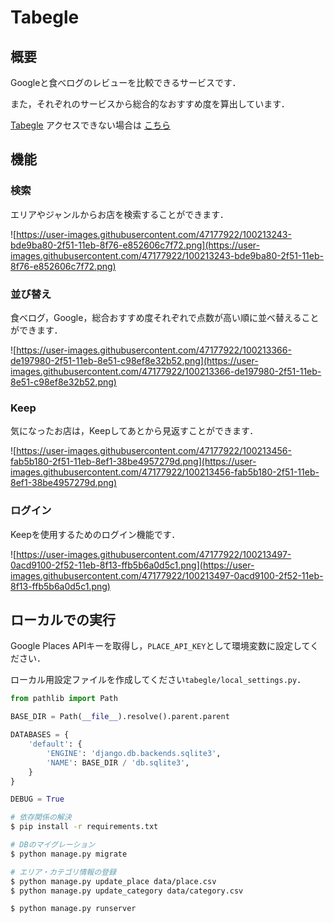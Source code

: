 # Tabegle

## 概要

Googleと食べログのレビューを比較できるサービスです．

また，それぞれのサービスから総合的なおすすめ度を算出しています．

[Tabegle](https://tabegle.tk)
アクセスできない場合は
[こちら](https://tabegle.netlify.app)

## 機能

### 検索

エリアやジャンルからお店を検索することができます．

![https://user-images.githubusercontent.com/47177922/100213243-bde9ba80-2f51-11eb-8f76-e852606c7f72.png](https://user-images.githubusercontent.com/47177922/100213243-bde9ba80-2f51-11eb-8f76-e852606c7f72.png)

### 並び替え

食べログ，Google，総合おすすめ度それぞれで点数が高い順に並べ替えることができます．

![https://user-images.githubusercontent.com/47177922/100213366-de197980-2f51-11eb-8e51-c98ef8e32b52.png](https://user-images.githubusercontent.com/47177922/100213366-de197980-2f51-11eb-8e51-c98ef8e32b52.png)

### Keep

気になったお店は，Keepしてあとから見返すことができます．

![https://user-images.githubusercontent.com/47177922/100213456-fab5b180-2f51-11eb-8ef1-38be4957279d.png](https://user-images.githubusercontent.com/47177922/100213456-fab5b180-2f51-11eb-8ef1-38be4957279d.png)

### ログイン

Keepを使用するためのログイン機能です．

![https://user-images.githubusercontent.com/47177922/100213497-0acd9100-2f52-11eb-8f13-ffb5b6a0d5c1.png](https://user-images.githubusercontent.com/47177922/100213497-0acd9100-2f52-11eb-8f13-ffb5b6a0d5c1.png)

## ローカルでの実行
Google Places APIキーを取得し，`PLACE_API_KEY`として環境変数に設定してください．

ローカル用設定ファイルを作成してください`tabegle/local_settings.py`．
```python
from pathlib import Path

BASE_DIR = Path(__file__).resolve().parent.parent

DATABASES = {
    'default': {
        'ENGINE': 'django.db.backends.sqlite3',
        'NAME': BASE_DIR / 'db.sqlite3',
    }
}

DEBUG = True

```
```bash
# 依存関係の解決
$ pip install -r requirements.txt

# DBのマイグレーション
$ python manage.py migrate

# エリア・カテゴリ情報の登録
$ python manage.py update_place data/place.csv
$ python manage.py update_category data/category.csv

$ python manage.py runserver
```